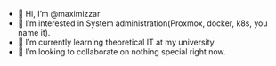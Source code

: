 - 👋 Hi, I’m @maximizzar
- 👀 I’m interested in System administration(Proxmox, docker, k8s, you name it).
- 🌱 I’m currently learning theoretical IT at my university.
- 💞️ I’m looking to collaborate on nothing special right now.

<!---
maximizzar/maximizzar is a ✨ special ✨ repository because its `README.md` (this file) appears on your GitHub profile.
You can click the Preview link to take a look at your changes.
--->

